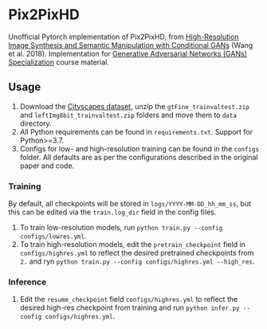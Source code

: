 # Pix2PixHD
Unofficial Pytorch implementation of Pix2PixHD, from [High-Resolution Image Synthesis and Semantic Manipulation with Conditional GANs](https://arxiv.org/abs/1711.11585) (Wang et al. 2018). Implementation for [Generative Adversarial Networks (GANs) Specialization](https://www.coursera.org/specializations/generative-adversarial-networks-gans) course material.

## Usage
1. Download the [Cityscapes dataset](https://www.cityscapes-dataset.com/), unzip the `gtFine_trainvaltest.zip` and `leftImg8bit_trainvaltest.zip` folders and move them to `data` directory.
2. All Python requirements can be found in `requirements.txt`. Support for Python>=3.7.
3. Configs for low- and high-resolution training can be found in the `configs` folder. All defaults are as per the configurations described in the original paper and code.

### Training
By default, all checkpoints will be stored in `logs/YYYY-MM-DD_hh_mm_ss`, but this can be edited via the `train.log_dir` field in the config files.

1. To train low-resolution models, run `python train.py --config configs/lowres.yml`.
2. To train high-resolution models, edit the `pretrain_checkpoint` field in `configs/highres.yml` to reflect the desired pretrained checkpoints from `2.` and ryn `python train.py --config configs/highres.yml --high_res`.

### Inference
1. Edit the `resume_checkpoint` field `configs/highres.yml` to reflect the desired high-res checkpoint from training and run `python infer.py --config configs/highres.yml`.
